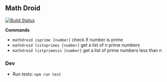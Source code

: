 ## Math Droid

[![Build Status](https://travis-ci.org/RichardKotze/math-droid.svg?branch=master)](https://travis-ci.org/RichardKotze/math-droid)

**Commands**

- `mathdroid isprime [number]` check if number is prime
- `mathdroid listnprimes [number]` get a list of n prime numbers
- `mathdroid listprimesin [number]` get a list of prime numbers less than n

### Dev

- Run tests: `npm run test`